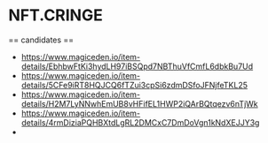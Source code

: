 # NFT.CRINGE
== candidates ==
* https://www.magiceden.io/item-details/EbhbwFtKi3hydLH97iBSQpd7NBThuVfCmfL6dbkBu7Ud
* https://www.magiceden.io/item-details/5CFe9iRT8HQJCQ6fTZui3cpSi6zdmDSfoJFNjfeTKL25
* https://www.magiceden.io/item-details/H2M7LyNNwhEmUB8vHFifEL1HWP2iQArBQtqezv6nTjWk
* https://www.magiceden.io/item-details/4rmDiziaPQHBXtdLgRL2DMCxC7DmDoVgn1kNdXEJJY3g
*
